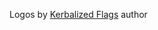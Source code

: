 
Logos by [Kerbalized Flags](https://forum.kerbalspaceprogram.com/index.php?/topic/102185-112x-kerbalized-flags-agencies-and-decal-textures-03aug21-and-suits-v10-15sep21-more-slim-suits/) author
